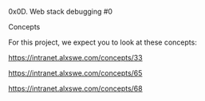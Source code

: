 0x0D. Web stack debugging #0

Concepts

For this project, we expect you to look at these concepts:

https://intranet.alxswe.com/concepts/33

https://intranet.alxswe.com/concepts/65

https://intranet.alxswe.com/concepts/68
